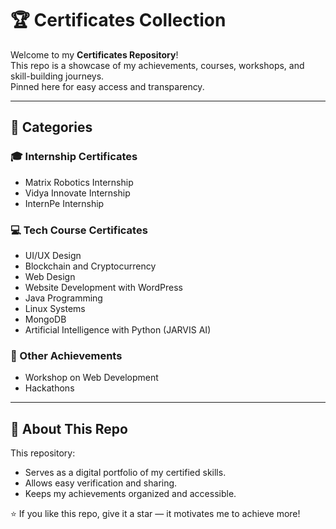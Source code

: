 # 🏆 Certificates Collection

Welcome to my **Certificates Repository**!  
This repo is a showcase of my achievements, courses, workshops, and skill-building journeys.  
Pinned here for easy access and transparency.

---
 
## 📂 Categories

### 🎓 Internship Certificates 
- Matrix Robotics Internship  
- Vidya Innovate Internship  
- InternPe Internship  

### 💻 Tech Course Certificates
- UI/UX Design  
- Blockchain and Cryptocurrency  
- Web Design  
- Website Development with WordPress  
- Java Programming  
- Linux Systems  
- MongoDB  
- Artificial Intelligence with Python (JARVIS AI)  

### 🌟 Other Achievements
- Workshop on Web Development  
- Hackathons  

---

## 📌 About This Repo
This repository:  
- Serves as a digital portfolio of my certified skills.  
- Allows easy verification and sharing.  
- Keeps my achievements organized and accessible.  

⭐ If you like this repo, give it a star — it motivates me to achieve more!
